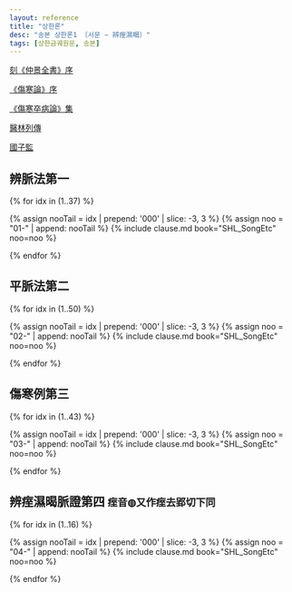 ```yaml
---
layout: reference
title: "상한론"
desc: "송본 상한론1 〔서문 ∽ 辨痓濕暍〕"
tags: [상한금궤원문, 송본]
---
```




[刻《仲景全書》序]({{site.baseurl}}/reference/Books/Shanghanlun/Foreword/조개미_중경전서_서)

[《傷寒論》序]({{site.baseurl}}/reference/Books/Shanghanlun/Foreword/임억_상한론_서)

[《傷寒卒病論》集]({{site.baseurl}}/reference/Books/Shanghanlun/Foreword/상한잡병론_집론)

[醫林列傳]({{site.baseurl}}/reference/Books/Shanghanlun/Foreword/의림열전)

[國子監]({{site.baseurl}}/reference/Books/Shanghanlun/Foreword/국자감_상서)


## 辨脈法第一

{% for idx in (1..37) %}

{% assign nooTail = idx | prepend: '000' | slice: -3, 3 %}
{% assign noo = "01-" | append: nooTail %}
{% include clause.md book="SHL_SongEtc" noo=noo %}

{% endfor %}



## 平脈法第二

{% for idx in (1..50) %}

{% assign nooTail = idx | prepend: '000' | slice: -3, 3 %}
{% assign noo = "02-" | append: nooTail %}
{% include clause.md book="SHL_SongEtc" noo=noo %}

{% endfor %}

## 傷寒例第三

{% for idx in (1..43) %}

{% assign nooTail = idx | prepend: '000' | slice: -3, 3 %}
{% assign noo = "03-" | append: nooTail %}
{% include clause.md book="SHL_SongEtc" noo=noo %}

{% endfor %}


## 辨痓濕暍脈證第四 <small>痓音◍又作痓去郢切下同</small>

{% for idx in (1..16) %}

{% assign nooTail = idx | prepend: '000' | slice: -3, 3 %}
{% assign noo = "04-" | append: nooTail %}
{% include clause.md book="SHL_SongEtc" noo=noo %}

{% endfor %}
